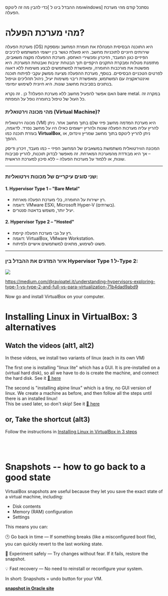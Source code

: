 

כדי להבין מה זה לינוקס[ ומה ההבדל בינו לwindows]  נסתכל קודם מהי מערכת הפעלה.

# מהי מערכת הפעלה?

מערכת הפעלה (OS) היא התוכנה הבסיסית המנהלת את חומרת המחשב ומספקת שירותים חיוניים לתוכניות מחשב. היא פועלת כגשר בין יישומי המשתמש לרכיבים הפיזיים כגון המעבד, הזיכרון ומכשירי האחסון. מערכת ההפעלה מקצה משאבים, מתזמנת מטלות ומבקרת התקנים היקפיים תוך הבטחת יציבות ואבטחת המערכת. היא מפשטת את מורכבות החומרה, ומאפשרת למשתמשים לבצע משימות ללא דאגה לפרטים הטכניים הבסיסיים. בנוסף, מערכת ההפעלה מציעה ממשק עקבי לפיתוח תוכנה ואינטראקציה עם המשתמש, ומאפשרת ריבוי משימות יעיל, ניהול תהליכים וטיפול בנתונים בסביבות מחשוב שונות. היא חיונית לשימוש יומיומי.

האם אפשר להפעיל מחשב ללא מערכת הפעלה?
כן . זה נקרא bare metal.
במקרה זה כל העול של טיפול בחומרה נופל על המפתח.



### מהי מכונה וירטואלית (Virtual Machine)?

מכונה וירטואלית (VM) היא מערכת המדמה מחשב פיזי שלם בתוך מחשב אחר. ניתן להריץ עליה מערכות הפעלה שונות ולהריץ יישומים כאילו היו על מחשב נפרד. לדוגמה, בעזרת תוכנה כמו **VirtualBox**, ניתן להריץ לינוקס בתוך מחשב שמריץ ווינדוס, או ההפך.

המכונה הווירטואלית משתמשת במשאבים של המחשב הפיזי – כמו מעבד, זיכרון ודיסק – אך היא מבודדת מהמערכת המארחת. זה מאפשר לבדוק תוכנות, להריץ סביבות שונות, או ללמוד על מערכות הפעלה – ללא סיכון למערכת הראשית.

---

### שני סוגים עיקריים של מכונות וירטואליות:

#### 1. Hypervisor Type 1 – "Bare Metal"
- רץ ישירות על החומרה, בלי מערכת הפעלה מארחת.
- דוגמה: VMware ESXi, Microsoft Hyper-V (בשרתים).
- יעיל יותר, משמש בדאטה סנטרים.

#### 2. Hypervisor Type 2 – "Hosted"
- רץ על גבי מערכת הפעלה קיימת.
- דוגמה: VirtualBox, VMware Workstation.
- פשוט לשימוש, מתאים למשתמשים אישיים ולפיתוח.

---

### איור המדגים את ההבדל בין Hypervisor Type 1 ל-Type 2:


![ ](https://miro.medium.com/v2/resize:fit:4800/format:webp/0*r7b1FbiZM3bdTZDf.png)

https://medium.com/@ravipatel.it/understanding-hypervisors-exploring-type-1-vs-type-2-and-full-vs-para-virtualization-71b4dad9abd9


Now go and install VirtualBox on your computer.


# Installing Linux in VirtualBox: 3 alternatives

## Watch the videos (alt1, alt2)
In these videos, we install two variants of linux (each in its own VM)

The first one is installing "linux lite" which has a GUI. It is pre-installed on a (virtual hard disk), so all we have to do is create the machine, and connect the hard disk. See it [🎥 here](https://panoptotech.cloud.panopto.eu/Panopto/Pages/Viewer.aspx?id=98ca8b22-12aa-497e-b254-b2b000826174)

The second is "installing alpine linux" which is a tiny, no GUI version of linux. We create a machine as before, and then follow all the steps until there is an installed linux!
<br>This be used later, so don't skip!  See it [🎥 here](https://panoptotech.cloud.panopto.eu/Panopto/Pages/Viewer.aspx?id=0e2f5dde-03a0-4a7e-bd73-b2b000826177)

## or, Take the shortcut (alt3)
Follow the instructions in [Installing Linux in VirtualBox in 3 steps](./using_VirtualBox_linux.pdf)

<br><br>

# Snapshots -- how to go back to a good state
VirtualBox snapshots are useful because they let you save the exact state of a virtual machine, including:

* Disk contents
* Memory (RAM) configuration
* Settings

This means you can:

🕒 Go back in time — If something breaks (like a misconfigured boot file), you can quickly revert to the last working state.

🧪 Experiment safely — Try changes without fear. If it fails, restore the snapshot.

💡 Fast recovery — No need to reinstall or reconfigure your system.

In short: Snapshots = undo button for your VM.

[**snapshot in Oracle site**](https://docs.oracle.com/en/virtualization/virtualbox/6.0/user/snapshots.html)